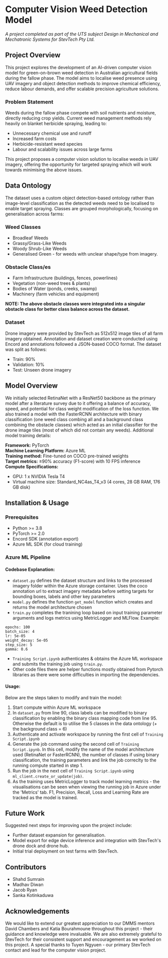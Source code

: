 # Computer Vision Weed Detection Model
_A project completed as part of the UTS subject Design in Mechanical and Mechatronic Systems for StevTech Pty Ltd._

## Project Overview
This project explores the development of an AI-driven computer vision model for green-on-brown weed detection in Australian agricultural fields during the fallow phase. The model aims to localise weed presence using UAV imagery and object detection methods to improve chemical efficiency, reduce labour demands, and offer scalable precision agriculture solutions.

### Problem Statement
Weeds during the fallow phase compete with soil nutrients and moisture, directly reducing crop yields.
Current weed management methods rely heavily on blanket herbicide spraying, leading to:
- Unnecessary chemical use and runoff
- Increased farm costs
- Herbicide-resistant weed species
- Labour and scalability issues across large farms

This project proposes a computer vision solution to localise weeds in UAV imagery, offering the opportunity for targeted spraying which will work towards minimising the above issues.

## Data Ontology
The dataset uses a custom object detection-based ontology rather than image-level classification as the detected weeds need to be localised to enable target spraying. Classes are grouped morphologically, focusing on generalisation across farms:

### Weed Classes
- Broadleaf Weeds
- Grassy/Grass-Like Weeds
- Woody Shrub-Like Weeds
- Generalised Green - for weeds with unclear shape/type from imagery.

### Obstacle Class/es
- Farm Infrastructure (buildings, fences, powerlines)
- Vegetation (non-weed trees & plants)
- Bodies of Water (ponds, creeks, swamp)
- Machinery (farm vehicles and equipment)

**NOTE: The above obstacle classes were integrated into a singular obstacle class for better class balance across the dataset.**

### Dataset
Drone imagery were provided by StevTech as 512x512 image tiles of all farm imagery obtained. Annotation and dataset creation were conducted using Encord and annotations followed a JSON-based COCO format. The dataset was split as follows:
- Train: 90%
- Validation: 10%
- Test: Unseen drone imagery

## Model Overview
We initially selected RetinaNet with a ResNet50 backbone as the primary model after a literature survey due to it offering a balance of accuracy, speed, and potential for class weight modification of the loss function. We also trained a model with the FasterRCNN architecture with binary classification (one weed class combing all and a background class combining the obstacle classes) which acted as an initial classifier for the drone image tiles (most of which did not contain any weeds). Additional model training details:

**Framework:** PyTorch\
**Machine Learning Platform:** Azure ML\
**Training method:** Fine-tuned on COCO pre-trained weights\
**Target metrics:** ≥90% accuracy (F1-score) with 10 FPS inference\
**Compute Specifications:**
- GPU: 1 x NVIDIA Tesla T4
- Virtual machine size: Standard_NC4as_T4_v3 (4 cores, 28 GB RAM, 176 GB disk)

## Installation & Usage

### Prerequisites
- Python >= 3.8
- PyTorch >= 2.0
- Encord SDK (annotation export)
- Azure ML SDK (for cloud training)

### Azure ML Pipeline

#### Codebase Explanation:
- `dataset.py` defines the dataset structure and links to the processed imagery folder within the Azure storage container. Uses the coco annotation url to extract imagery metadata before setting targets for bounding boxes, labels and other key parameters
- `model.py` defines the function `get_model` function which creates and returns the model architecture chosen
- `train.py` completes the tranining loop based on input training parameter arguments and logs metrics using MetricLogger and MLFlow. Example:
```
epochs: 100
batch_size: 4
lr: 5e-05
weight_decay: 5e-05
step_size: 5
gamma: 0.6
```
- `Training Script.ipynb` authenticates & obtains the Azure ML workspace and submits the training job using `train.py`.
- Other code files there are helper functions mostly obtained from Pytorch libraries as there were some difficulties in importing the dependencies.

#### Usage:
Below are the steps taken to modify and train the model:
1. Start compute within Azure ML workspace
2. In `dataset.py` from line 90, class labels can be modified to binary classification by enabling the binary class mapping code from line 95. Otherwise the default is to utilise the 5 classes in the data ontology (+ the background class = 6)
3. Authenticate and activate workspace by running the first cell of `Training Script.ipynb`
4. Generate the job command using the second cell of `Training Script.ipynb`. In this cell, modify the name of the model architecture used (RetinaNet or FasterRCNN), the number of classes if using binary classification, the training parameters and link the job correclty to the running compute started in step 1.
5. Run the job in the next cell of `Training Script.ipynb` using `ml_client.create_or_update(job)`.
6. As the training uses MetricLogger to track model learning metrics - the visualisations can be seen when viewing the running job in Azure under the 'Metrics' tab. F1, Precision, Recall, Loss and Learning Rate are tracked as the model is trained.

## Future Work
Suggested next steps for improving upon the project include:
- Further dataset expansion for generalisation.
- Model export for edge device inference and integration with StevTech's drone dock and drone hub.
- Initial trial deployment on test farms with StevTech.

## Contributors
- Shahd Sumrain
- Madhav Diwan
- Jacob Ryan
- Sanka Kotinkaduwa

## Acknowledgements
We would like to extend our greatest appreciation to our DMMS mentors David Chambers and Katia Bourahmoune throughout this project - their guidance and knowledge were invaluable. We are also extremely grateful to StevTech for their consistent support and encouragement as we worked on this project. A special thanks to Tuyen Ngyuen - our primary StevTech contact and lead for the computer vision project.


 

